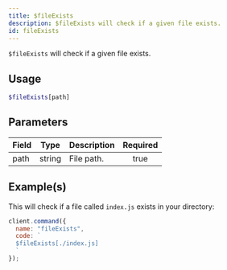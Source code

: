 ```yaml
---
title: $fileExists
description: $fileExists will check if a given file exists.
id: fileExists
---
```


`$fileExists` will check if a given file exists.

## Usage

```php
$fileExists[path]
```

## Parameters

| Field | Type   | Description | Required |
| ----- | ------ | ----------- | :------: |
| path  | string | File path.  |   true   |

## Example(s)

This will check if a file called `index.js` exists in your directory:

```javascript
client.command({
  name: "fileExists",
  code: `
  $fileExists[./index.js]
  `
});
```
